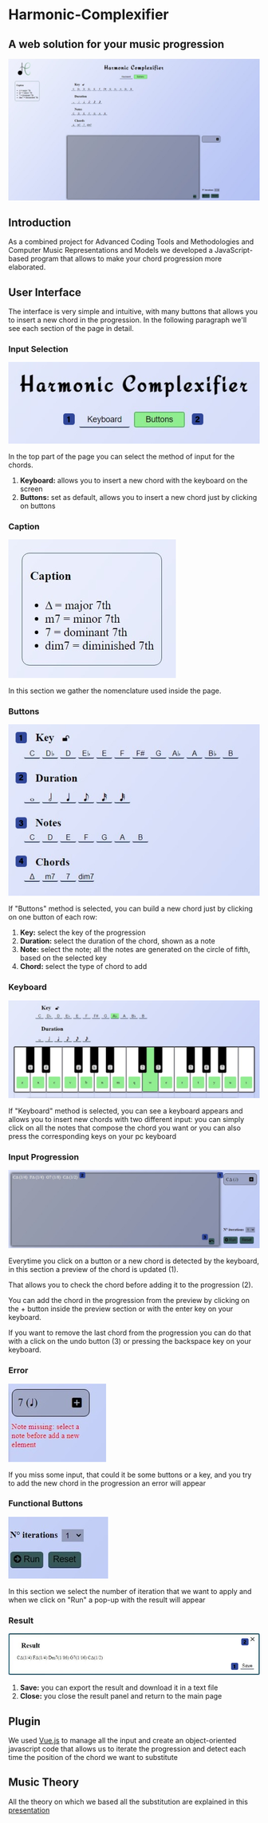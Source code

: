 # Harmonic-Complexifier
## A web solution for your music progression

![Screenshot](screenshots/mainButtons.jpg)

## Introduction
As a combined project for Advanced Coding Tools and Methodologies and Computer Music Representations and Models we developed a JavaScript-based program
that allows to make your chord progression more elaborated.

## User Interface
The interface is very simple and intuitive, with many buttons that allows you to insert a new chord in the progression.
In the following paragraph we'll see each section of the page in detail.

### Input Selection

![Screenshot](screenshots/inputMethod.jpg)

In the top part of the page you can select the method of input for the chords.

1. **Keyboard:** allows you to insert a new chord with the keyboard on the screen
2. **Buttons:** set as default, allows you to insert a new chord just by clicking on buttons

### Caption

![Screenshot](screenshots/caption.jpg)

In this section we gather the nomenclature used inside the page.

### Buttons

![Screenshot](screenshots/buttons.jpg)

If "Buttons" method is selected, you can build a new chord just by clicking on one button of each row:

1. **Key:** select the key of the progression
2. **Duration:** select the duration of the chord, shown as a note
3. **Note:** select the note; all the notes are generated on the circle of fifth, based on the selected key
4. **Chord:** select the type of chord to add

### Keyboard

![Screenshot](screenshots/keyboard.jpg)

If "Keyboard" method is selected, you can see a keyboard appears and allows you to insert new chords with two different input:
you can simply click on all the notes that compose the chord you want or you can also press the corresponding keys on your pc keyboard

### Input Progression

![Screenshot](screenshots/input.jpg)

Everytime you click on a button or a new chord is detected by the keyboard, in this section a preview of the chord is updated (1).

That allows you to check the chord before adding it to the progression (2).

You can add the chord in the progression from the preview by clicking on the + button inside the preview section or with the enter key on your keyboard.

If you want to remove the last chord from the progression you can do that with a click on the undo button (3) or pressing the backspace key on your keyboard.

### Error

![Screenshot](screenshots/error.jpg)

If you miss some input, that could it be some buttons or a key, and you try to add the new chord in the progression an error will appear


### Functional Buttons

![Screenshot](screenshots/funbtn.jpg)

In this section we select the number of iteration that we want to apply and when we click on "Run" a pop-up with the result will appear 

### Result

![Screenshot](screenshots/result.jpg)

1. **Save:** you can export the result and download it in a text file
2. **Close:** you close the result panel and return to the main page

## Plugin
We used [Vue.js](https://vuejs.org/) to manage all the input and create an object-oriented javascript code that allows us to iterate the progression and detect each time the position of the chord we want to substitute

## Music Theory
All the theory on which we based all the substitution are explained in this [presentation](https://docs.google.com/presentation/d/15w7wlq7AzPL9jqlAuF4tYUQst4Wqg-f0GrSrpnlZ3ks/edit?usp=sharing)